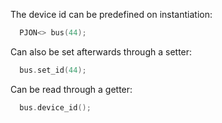 The device id can be predefined on instantiation:
```cpp  
  PJON<> bus(44);  
```
Can also be set afterwards through a setter:
```cpp  
  bus.set_id(44);  
```
Can be read through a getter:
```cpp  
  bus.device_id();  
```